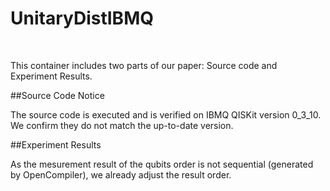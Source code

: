 # UnitaryDistIBMQ
<br>

This container includes two parts of our paper: Source code and Experiment Results.<br>

##Source Code Notice<br>

The source code is executed and is verified on IBMQ QISKit version 0_3_10. We confirm they do not match the up-to-date version.<br>


##Experiment Results<br>

As the mesurement result of the qubits order is not sequential (generated by OpenCompiler), we already adjust the result order.
